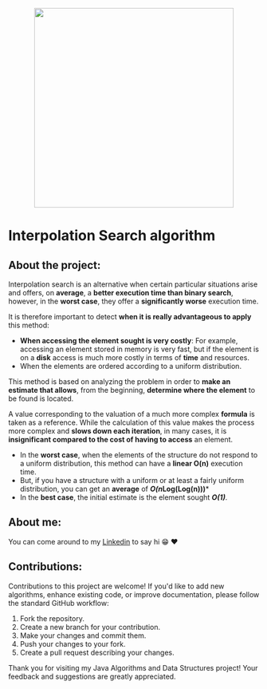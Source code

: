 <p align="center"><img src="https://i.imgur.com/ayPwxrW.png" width="400"></p>


# Interpolation Search algorithm

## About the project:

Interpolation search is an alternative when certain particular situations arise and offers, on **average**, a **better execution time than binary search**, 
however, in the **worst case**, they offer a **significantly worse** execution time.

It is therefore important to detect **when it is really advantageous to apply** this method:

- **When accessing the element sought is very costly**: For example, accessing an element stored in memory is very fast, but if the element is on a **disk** access is much more costly in terms of **time** and resources.
- When the elements are ordered according to a uniform distribution.

This method is based on analyzing the problem in order to **make an estimate that allows**, from the beginning, **determine where the element** to be found is located. 

A value corresponding to the valuation of a much more complex **formula** is taken as a reference. While the calculation of this value makes the process more complex and **slows down each iteration**, in many cases, it is **insignificant compared to the cost of having to access** an element.

- In the **worst case**, when the elements of the structure do not respond to a uniform distribution, this method can have a **linear O(n)** execution time.
- But, if you have a structure with a uniform or at least a fairly uniform distribution, you can get an **average** of ***O(n*Log(Log(n)))***
- In the **best case**, the initial estimate is the element sought ***O(1)***.

## About me:

You can come around to my [Linkedin](https://www.linkedin.com/in/arenadaiana/) to say hi	:grin:  ♥

## Contributions:
Contributions to this project are welcome! If you'd like to add new algorithms, enhance existing code, or improve documentation, please follow the standard GitHub workflow:

1. Fork the repository.
2. Create a new branch for your contribution.
3. Make your changes and commit them.
4. Push your changes to your fork.
5. Create a pull request describing your changes.

Thank you for visiting my Java Algorithms and Data Structures project! Your feedback and suggestions are greatly appreciated.




